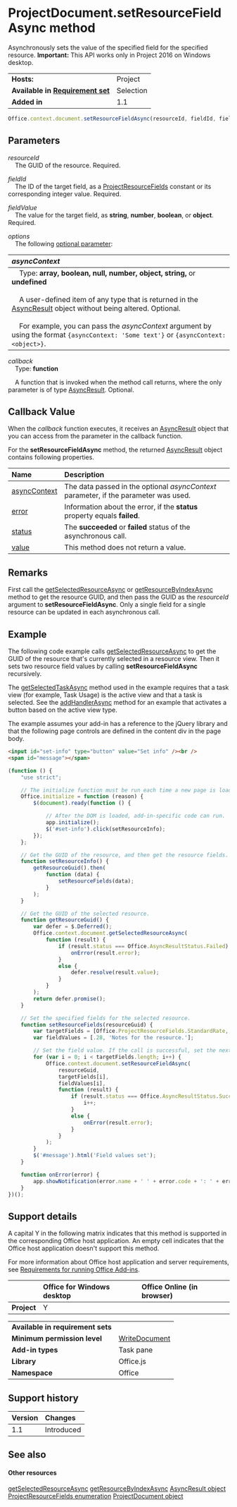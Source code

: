 

# ProjectDocument.setResourceFieldAsync method
Asynchronously sets the value of the specified field for the specified resource.
 **Important:** This API works only in Project 2016 on Windows desktop.

|||
|:-----|:-----|
|**Hosts:**|Project|
|**Available in [Requirement set](http://msdn.microsoft.com/library/6b6702f2-b0a5-46ab-a356-8dda897ca8ae%28Office.15%29.aspx)**|Selection|
|**Added in**|1.1|

```js
Office.context.document.setResourceFieldAsync(resourceId, fieldId, fieldValue[, options][, callback]);
```


## Parameters

_resourceId_<br/>
&nbsp;&nbsp;&nbsp;&nbsp;The GUID of the resource. Required.
    
_fieldId_<br/>
&nbsp;&nbsp;&nbsp;&nbsp;The ID of the target field, as a [ProjectResourceFields](../../reference/shared/projectresourcefields-enumeration.md) constant or its corresponding integer value. Required.
    
_fieldValue_<br/>
&nbsp;&nbsp;&nbsp;&nbsp;The value for the target field, as  **string**,  **number**,  **boolean**, or  **object**. Required.
    
_options_<br/>
&nbsp;&nbsp;&nbsp;&nbsp;The following [optional parameter](http://msdn.microsoft.com/library/7fe6bb42-3178-4d96-85f5-af5caea7b950%28Office.15%29.aspx#AsyncProgramming_OptionalParameters):
   
   

|_asyncContext_|
|:-----|
|<div>&nbsp;&nbsp;&nbsp;&nbsp;Type: **array, boolean, null, number, object, string,** or **undefined**<br/></br>&nbsp;&nbsp;&nbsp;&nbsp;A user-defined item of any type that is returned in the [AsyncResult](../../reference/shared/asyncresult.md) object without being altered. Optional.</br></br>&nbsp;&nbsp;&nbsp;&nbsp;For example, you can pass the _asyncContext_ argument by using the format `{asyncContext: 'Some text'}` or `{asyncContext: <object>}`.</div>|


_callback_<br/>
&nbsp;&nbsp;&nbsp;&nbsp;Type:  **function**

&nbsp;&nbsp;&nbsp;&nbsp;A function that is invoked when the method call returns, where the only parameter is of type [AsyncResult](../../reference/shared/asyncresult.md). Optional.

    

## Callback Value

When the  _callback_ function executes, it receives an [AsyncResult](../../reference/shared/asyncresult.md) object that you can access from the parameter in the callback function.

For the  **setResourceFieldAsync** method, the returned [AsyncResult](../../reference/shared/asyncresult.md) object contains following properties.


|**Name**|**Description**|
|:-----|:-----|
|[asyncContext](../../reference/shared/asyncresult.asynccontext.md)|The data passed in the optional  _asyncContext_ parameter, if the parameter was used.|
|[error](../../reference/shared/asyncresult.error.md)|Information about the error, if the  **status** property equals **failed**.|
|[status](../../reference/shared/asyncresult.status.md)|The  **succeeded** or **failed** status of the asynchronous call.|
|[value](../../reference/shared/asyncresult.value.md)|This method does not return a value.|

## Remarks

First call the [getSelectedResourceAsync](../../reference/shared/projectdocument.getselectedtaskasync.md) or [getResourceByIndexAsync](../../reference/shared/projectdocument.getresourcebyindexasync.md) method to get the resource GUID, and then pass the GUID as the _resourceId_ argument to **setResourceFieldAsync**. Only a single field for a single resource can be updated in each asynchronous call.


## Example

The following code example calls [getSelectedResourceAsync](../../reference/shared/projectdocument.getselectedtaskasync.md) to get the GUID of the resource that's currently selected in a resource view. Then it sets two resource field values by calling **setResourceFieldAsync** recursively.

The [getSelectedTaskAsync](../../reference/shared/projectdocument.getselectedtaskasync.md) method used in the example requires that a task view (for example, Task Usage) is the active view and that a task is selected. See the [addHandlerAsync](../../reference/shared/projectdocument.addhandlerasync.md) method for an example that activates a button based on the active view type.

The example assumes your add-in has a reference to the jQuery library and that the following page controls are defined in the content div in the page body.




```HTML
<input id="set-info" type="button" value="Set info" /><br />
<span id="message"></span>
```




```js
(function () {
    "use strict";

    // The initialize function must be run each time a new page is loaded.
    Office.initialize = function (reason) {
        $(document).ready(function () {

            // After the DOM is loaded, add-in-specific code can run.
            app.initialize();
            $('#set-info').click(setResourceInfo);
        });
    };

    // Get the GUID of the resource, and then get the resource fields.
    function setResourceInfo() {
        getResourceGuid().then(
            function (data) {
                setResourceFields(data);
            }
        );
    }

    // Get the GUID of the selected resource.
    function getResourceGuid() {
        var defer = $.Deferred();
        Office.context.document.getSelectedResourceAsync(
            function (result) {
                if (result.status === Office.AsyncResultStatus.Failed) {
                    onError(result.error);
                }
                else {
                    defer.resolve(result.value);
                }
            }
        );
        return defer.promise();
    }

    // Set the specified fields for the selected resource.
    function setResourceFields(resourceGuid) {
        var targetFields = [Office.ProjectResourceFields.StandardRate, Office.ProjectResourceFields.Notes];
        var fieldValues = [.28, 'Notes for the resource.'];

        // Set the field value. If the call is successful, set the next field.
        for (var i = 0; i < targetFields.length; i++) {
            Office.context.document.setResourceFieldAsync(
                resourceGuid,
                targetFields[i],
                fieldValues[i],
                function (result) {
                    if (result.status === Office.AsyncResultStatus.Succeeded) {
                        i++;
                    }
                    else {
                        onError(result.error);
                    }
                }
            );
        }
        $('#message').html('Field values set');
    }

    function onError(error) {
        app.showNotification(error.name + ' ' + error.code + ': ' + error.message);
    }
})();
```


## Support details


A capital Y in the following matrix indicates that this method is supported in the corresponding Office host application. An empty cell indicates that the Office host application doesn't support this method.

For more information about Office host application and server requirements, see [Requirements for running Office Add-ins](http://msdn.microsoft.com/library/67340567-bb9a-498c-96d3-3f52f28c16bc%28Office.15%29.aspx).


||**Office for Windows desktop**|**Office Online (in browser)**|
|:-----|:-----|:-----|
|**Project**|Y||

|||
|:-----|:-----|
|**Available in requirement sets**||
|**Minimum permission level**|[WriteDocument](http://msdn.microsoft.com/library/da2efadc-4ebf-45fe-be39-397ac1eb1dbd%28Office.15%29.aspx)|
|**Add-in types**|Task pane|
|**Library**|Office.js|
|**Namespace**|Office|

## Support history

|**Version**|**Changes**|
|:-----|:-----|
|1.1|Introduced|

## See also



#### Other resources


[getSelectedResourceAsync](../../reference/shared/projectdocument.getselectedtaskasync.md)
[getResourceByIndexAsync](../../reference/shared/projectdocument.getresourcebyindexasync.md)
[AsyncResult object](../../reference/shared/asyncresult.md)
[ProjectResourceFields enumeration](../../reference/shared/projectresourcefields-enumeration.md)
[ProjectDocument object](../../reference/shared/projectdocument.projectdocument.md)

